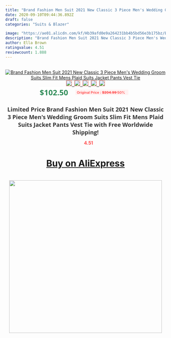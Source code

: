 ```yaml
---
title: "Brand Fashion Men Suit 2021 New Classic 3 Piece Men's Wedding Groom Suits Slim Fit Mens Plaid Suits Jacket Pants Vest Tie"
date: 2020-09-10T09:44:36.892Z
draft: false
categories: "Suits & Blazer"

image: "https://ae01.alicdn.com/kf/Hb39afd0e9a264231bb4b5bd56e3b175bz/Brand-Fashion-Men-Suit-2021-New-Classic-3-Piece-Men-s-Wedding-Groom-Suits-Slim-Fit.jpg"
description: "Brand Fashion Men Suit 2021 New Classic 3 Piece Men's Wedding Groom Suits Slim Fit Mens Plaid Suits Jacket Pants Vest Tie"
author: Ella Brown
ratingvalue: 4.51
reviewcount: 1.888
---
```

<br>
<div style="text-align: center;">
<a href="https://s.click.aliexpress.com/e/_9gRehJ" target="_blank" rel="nofollow noopener noreferrer"><img alt="Brand Fashion Men Suit 2021 New Classic 3 Piece Men's Wedding Groom Suits Slim Fit Mens Plaid Suits Jacket Pants Vest Tie" class="magnifier-image" src="https://ae01.alicdn.com/kf/Hb39afd0e9a264231bb4b5bd56e3b175bz/Brand-Fashion-Men-Suit-2021-New-Classic-3-Piece-Men-s-Wedding-Groom-Suits-Slim-Fit.jpg_640x640.jpg">
<br>
<img style="border:1px solid salmon" src="https://ae01.alicdn.com/kf/Hb39afd0e9a264231bb4b5bd56e3b175bz/Brand-Fashion-Men-Suit-2021-New-Classic-3-Piece-Men-s-Wedding-Groom-Suits-Slim-Fit.jpg_120x120.jpg">&nbsp;&nbsp;<img style="border:1px solid salmon" src="https://ae01.alicdn.com/kf/H01c3f35170da466f9ca82b1ae2050974a/Brand-Fashion-Men-Suit-2021-New-Classic-3-Piece-Men-s-Wedding-Groom-Suits-Slim-Fit.jpg_120x120.jpg">&nbsp;&nbsp;<img style="border:1px solid salmon" src="https://ae01.alicdn.com/kf/H78f2554521414510b8e8642645946e55j/Brand-Fashion-Men-Suit-2021-New-Classic-3-Piece-Men-s-Wedding-Groom-Suits-Slim-Fit.jpg_120x120.jpg">&nbsp;&nbsp;<img style="border:1px solid salmon" src="https://ae01.alicdn.com/kf/H52dfebcd981248b3b137118dfe62e3eaW/Brand-Fashion-Men-Suit-2021-New-Classic-3-Piece-Men-s-Wedding-Groom-Suits-Slim-Fit.jpg_120x120.jpg">&nbsp;&nbsp;<img style="border:1px solid salmon" src="https://ae01.alicdn.com/kf/H151a088afce7464fbc21564cd73d9c66H/Brand-Fashion-Men-Suit-2021-New-Classic-3-Piece-Men-s-Wedding-Groom-Suits-Slim-Fit.jpg_120x120.jpg"></a></div><br0>
<div style="text-align: center;"><span style="background-color: white; border: 0px; box-sizing: border-box; color: seagreen; display: inline-block; font-family: &quot;open sans&quot; , &quot;arial&quot; , &quot;helvetica&quot; , sans-serif , &quot;heiti&quot;; font-size: 24px; font-stretch: inherit; font-weight: 700; line-height: inherit; margin: 0px 10px 0px 0px; padding: 0px; vertical-align: middle;">$102.50 </span>
<span style="background: rgb(255 , 241 , 241); border-radius: 3px; border: 0px; box-sizing: border-box; color: #ff4747; display: inline-block; font-family: inherit; font-size: 12px; font-stretch: inherit; font-style: inherit; font-variant: inherit; font-weight: 600; line-height: inherit; margin: 0px; padding: 2px 5px; transform: scale(0.9); vertical-align: middle;">Original Price : <b style="text-decoration: line-through;">$204.99 </b> 50%&nbsp;&nbsp;</span></div>
<h1 style="color: #333333; display: inline-block; font-family: &quot;open sans&quot; , &quot;arial&quot; , &quot;helvetica&quot; , sans-serif , &quot;heiti&quot;; font-size: 18px; font-stretch: inherit; font-weight: 700; text-align: center;">Limited Price Brand Fashion Men Suit 2021 New Classic 3 Piece Men's Wedding Groom Suits Slim Fit Mens Plaid Suits Jacket Pants Vest Tie with Free Worldwide Shipping!</h1>
<div style="color: #ff4747; text-align: center;">
<img src="https://4.bp.blogspot.com/-M0ZcTcb-5uY/XleCXlxnR4I/AAAAAAAAAEc/OrjgMkXV1oMQFaCRZj5HQwOCBcu3w1FegCPcBGAYYCw/s1600/star.png" style="height: 15px;">&nbsp;<b>4.51</b></div>
<div class="button_cont" align="center"><a class="buynow_a" href="https://s.click.aliexpress.com/e/_9gRehJ" target="_blank" rel="nofollow noopener noreferrer"><H1>Buy on AliExpress</H1></a></div><br>
<div class="separator" style="clear: both; text-align: center;">
<img src="https://lh3.googleusercontent.com/-pTy5HemUv9M/XlePHvY0dAI/AAAAAAAAAE4/0nX5iRUoIWY8eMW9Dpxeirr157OZliDIgCLcBGAsYHQ/s1600/badge.gif" width="480">
</div>

